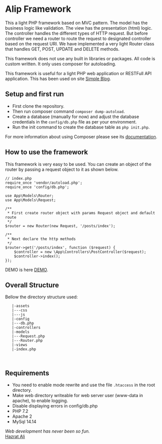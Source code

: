 Alip Framework
=======
This a light PHP framework based on MVC pattern. The model has the business logic like validation. The view has the presentation (html) logic. The controller handles the different types of HTTP request. But before controller we need a router to route the request to designated controller based on the request URI.
We have implemented a very light Router class that handles GET, POST, UPDATE and DELETE methods.

This framework does not use any built in libraries or packages. All code is custom written. It only uses composer for autoloading.

This framework is useful for a light PHP web application or RESTFull API application. This has been used on site [Simple Blog](http://alip.softhem.se).


## Setup and first run

  * First clone the repository.
  * Then run composer command `composer dump-autoload`.
  * Create a database (manually for now) and adjust the database credentials in the `config/db.php` file as per your environment.
  * Run the init command to create the database table as `php init.php`.

For more information about using Composer please see its [documentation](http://getcomposer.org/doc/).

## How to use the framework

This framework is very easy to be used. You can create an object of the router by passing a request object to it as shown below.

```
// index.php
require_once 'vendor/autoload.php';
require_once 'config/db.php';

use App\Models\Router;
use App\Models\Request;

/**
 * First create router object with params Request object and default route
 */
$router = new Router(new Request, '/posts/index');

/**
 * Next declare the http methods
 */
$router->get('/posts/index', function ($request) {
    $controller = new \App\Controllers\PostController($request);
    $controller->index();
});
```

DEMO is here [DEMO](http://alip.softhem.se).

## Overall Structure

Bellow the directory structure used:

```
   |-assets
   |---css
   |---js
   |-config
   |---db.php
   |-controllers
   |-models
   |---Request.php
   |---Router.php
   |-views
   |-index.php
   
  
 ```


## Requirements
   * You need to enable mode rewrite and use the file `.htaccess` in the root directory.
   * Make web directory writeable for web server user (www-data in apache), to enable logging.
   * Disable displaying errors in config/db.php
   * PHP 7.2
   * Apache 2
   * MySql 14.14
   
<i>Web development has never been so fun.</i>  
[Hazrat Ali](http://blog.softhem.se/) 
